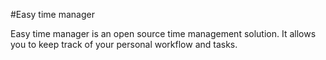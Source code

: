 #Easy time manager

Easy time manager is an open source time management solution. It allows you to keep track of your personal workflow and tasks.
